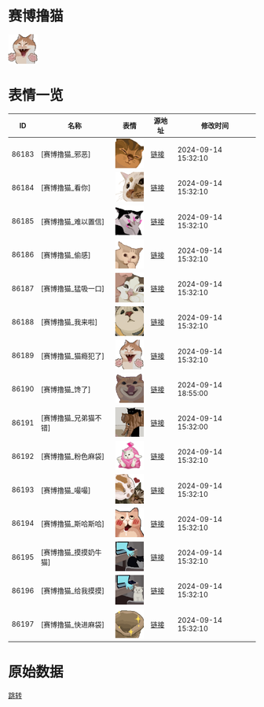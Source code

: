 # 赛博撸猫

<img src="./cover.png" height="60" alt="cover" />

# 表情一览

|ID|名称|表情|源地址|修改时间|
|----|----|----|----|----|
|86183|[赛博撸猫_邪恶]|<img src="./pic/086183_%5B赛博撸猫_邪恶%5D.png" height="60" alt="邪恶"/>|[链接](https://i0.hdslb.com/bfs/garb/8523666f142ae23766790b6bd9b57abaf0a6abf8.png)|2024-09-14 15:32:10|
|86184|[赛博撸猫_看你]|<img src="./pic/086184_%5B赛博撸猫_看你%5D.png" height="60" alt="看你"/>|[链接](https://i0.hdslb.com/bfs/garb/fcbbf0ba047c0eef0250fbdfd3a306b25fa2b086.png)|2024-09-14 15:32:10|
|86185|[赛博撸猫_难以置信]|<img src="./pic/086185_%5B赛博撸猫_难以置信%5D.png" height="60" alt="难以置信"/>|[链接](https://i0.hdslb.com/bfs/garb/ee9955a69ed09125058c820f6fb64bdc28c942d4.png)|2024-09-14 15:32:10|
|86186|[赛博撸猫_偷感]|<img src="./pic/086186_%5B赛博撸猫_偷感%5D.png" height="60" alt="偷感"/>|[链接](https://i0.hdslb.com/bfs/garb/217b81ee06889fb094d64be7caded1b7d1fb7061.png)|2024-09-14 15:32:10|
|86187|[赛博撸猫_猛吸一口]|<img src="./pic/086187_%5B赛博撸猫_猛吸一口%5D.png" height="60" alt="猛吸一口"/>|[链接](https://i0.hdslb.com/bfs/garb/796f922f680cde5d7f99e3a2d2b0a1c7cfde2227.png)|2024-09-14 15:32:10|
|86188|[赛博撸猫_我来啦]|<img src="./pic/086188_%5B赛博撸猫_我来啦%5D.png" height="60" alt="我来啦"/>|[链接](https://i0.hdslb.com/bfs/garb/1de23d541ebe97f9a2ca3d412e8da0458915efa1.png)|2024-09-14 15:32:10|
|86189|[赛博撸猫_猫瘾犯了]|<img src="./pic/086189_%5B赛博撸猫_猫瘾犯了%5D.png" height="60" alt="猫瘾犯了"/>|[链接](https://i0.hdslb.com/bfs/garb/b23cd75708a3d33d7a23599a79c0a474a90a2c90.png)|2024-09-14 15:32:10|
|86190|[赛博撸猫_馋了]|<img src="./pic/086190_%5B赛博撸猫_馋了%5D.png" height="60" alt="馋了"/>|[链接](https://i0.hdslb.com/bfs/garb/c83e0a23505fc3672c390dfdd599e5f9c5b7a66c.png)|2024-09-14 18:55:00|
|86191|[赛博撸猫_兄弟猫不错]|<img src="./pic/086191_%5B赛博撸猫_兄弟猫不错%5D.png" height="60" alt="兄弟猫不错"/>|[链接](https://i0.hdslb.com/bfs/garb/75f224f5c65bfd7c65ab4260f854f37b6248ad86.png)|2024-09-14 15:32:00|
|86192|[赛博撸猫_粉色麻袋]|<img src="./pic/086192_%5B赛博撸猫_粉色麻袋%5D.png" height="60" alt="粉色麻袋"/>|[链接](https://i0.hdslb.com/bfs/garb/df98a57d728fe006f9d6442197e95a3befea8256.png)|2024-09-14 15:32:10|
|86193|[赛博撸猫_嘬嘬]|<img src="./pic/086193_%5B赛博撸猫_嘬嘬%5D.png" height="60" alt="嘬嘬"/>|[链接](https://i0.hdslb.com/bfs/garb/d673b3d5a56d61225ed2846b0209cc08607722ce.png)|2024-09-14 15:32:10|
|86194|[赛博撸猫_斯哈斯哈]|<img src="./pic/086194_%5B赛博撸猫_斯哈斯哈%5D.png" height="60" alt="斯哈斯哈"/>|[链接](https://i0.hdslb.com/bfs/garb/d8edf7a9b97d642c9ecbe34ca1a5fa25baf0168a.png)|2024-09-14 15:32:10|
|86195|[赛博撸猫_摸摸奶牛猫]|<img src="./pic/086195_%5B赛博撸猫_摸摸奶牛猫%5D.png" height="60" alt="摸摸奶牛猫"/>|[链接](https://i0.hdslb.com/bfs/garb/cd22f2c9b19067010e415d3ef3651057f8f3f969.png)|2024-09-14 15:32:10|
|86196|[赛博撸猫_给我摸摸]|<img src="./pic/086196_%5B赛博撸猫_给我摸摸%5D.png" height="60" alt="给我摸摸"/>|[链接](https://i0.hdslb.com/bfs/garb/faa46188425e1ec781f503c3ab88298d269147a5.png)|2024-09-14 15:32:10|
|86197|[赛博撸猫_快进麻袋]|<img src="./pic/086197_%5B赛博撸猫_快进麻袋%5D.png" height="60" alt="快进麻袋"/>|[链接](https://i0.hdslb.com/bfs/garb/79a531fd9f8f97528a16dd7d32e80da9b432135f.png)|2024-09-14 15:32:10|

# 原始数据

[跳转](./raw.json)

